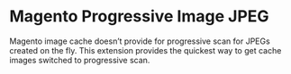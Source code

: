 # Magento Progressive Image JPEG
Magento image cache doesn’t provide for progressive scan for JPEGs created on the fly. This extension provides the quickest way to get cache images switched to progressive scan.
